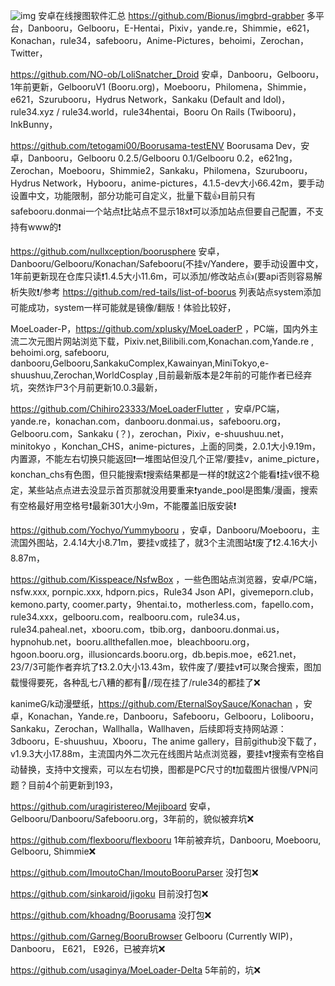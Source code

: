 ![img](https://hitscounter.dev/api/hit?url=https://github.com/oldsento/ACGN-related-picture_collection-aggregated_search_software_summary&label=&icon=eye&color=%2380cbc4&message=&style=flat&tz=UTC)
安卓在线搜图软件汇总
https://github.com/Bionus/imgbrd-grabber 多平台，Danbooru，Gelbooru，E-Hentai，Pixiv，yande.re，Shimmie，e621，Konachan，rule34，safebooru，Anime-Pictures，behoimi，Zerochan，Twitter，

https://github.com/NO-ob/LoliSnatcher_Droid 安卓，Danbooru，Gelbooru，1年前更新，GelbooruV1 (Booru.org)，Moebooru，Philomena，Shimmie，e621，Szurubooru，Hydrus Network，Sankaku (Default and Idol)，rule34.xyz / rule34.world，rule34hentai，Booru On Rails (Twibooru)，InkBunny，

https://github.com/tetogami00/Boorusama-testENV Boorusama Dev，安卓，Danbooru，Gelbooru 0.2.5/Gelbooru 0.1/Gelbooru 0.2，e621ng，Zerochan，Moebooru，Shimmie2，Sankaku，Philomena，Szurubooru，Hydrus Network，Hybooru，anime-pictures，4.1.5-dev大小66.42m，要手动设置中文，功能限制，部分功能可自定义，批量下载👍目前只有safebooru.donmai一个站点❗比站点不显示18x❗可以添加站点但要自己配置，不支持有www的❗

https://github.com/nullxception/boorusphere 安卓，Danbooru/Gelbooru/Konachan/Safebooru(不挂v/Yandere，要手动设置中文，1年前更新现在仓库只读❗1.4.5大小11.6m，可以添加/修改站点👍(要api否则容易解析失败❗/参考  https://github.com/red-tails/list-of-boorus 列表站点system添加可能成功，system一样可能就是镜像/翻版！体验比较好，

MoeLoader-P，https://github.com/xplusky/MoeLoaderP ，PC端，国内外主流二次元图片网站浏览下载，Pixiv.net,Bilibili.com,Konachan.com,Yande.re , behoimi.org, safebooru, danbooru,Gelbooru,SankakuComplex,Kawainyan,MiniTokyo,e-shuushuu,Zerochan,WorldCosplay ,目前最新版本是2年前的可能作者已经弃坑，突然诈尸3个月前更新10.0.3最新，

https://github.com/Chihiro23333/MoeLoaderFlutter ，安卓/PC端，yande.re，konachan.com，danbooru.donmai.us，safebooru.org，Gelbooru.com，Sankaku (？)，zerochan，Pixiv，e-shuushuu.net，minitokyo ，Konchan_CHS，anime-pictures，上面的同类，2.0.1大小9.19m，内置源，不能左右切换只能返回❗️一堆图站但没几个正常/要挂v，anime_picture，konchan_chs有色图，但只能搜索❗️搜索结果都是一样的❗️就这2个能看❗️挂v很不稳定，某些站点点进去没显示首页那就没用要重来❗️yande_pool是图集/漫画，搜索有空格最好用空格号❗️最新301大小9m，不能覆盖旧版安装❗

https://github.com/Yochyo/Yummybooru ，安卓，Danbooru/Moebooru，主流国外图站，2.4.14大小8.71m，要挂v或挂了，就3个主流图站❗️废了❗️2.4.16大小8.87m，

https://github.com/Kisspeace/NsfwBox ，一些色图站点浏览器，安卓/PC端，nsfw.xxx, pornpic.xxx, hdporn.pics，Rule34 Json API，givemeporn.club，kemono.party, coomer.party，9hentai.to，motherless.com，fapello.com，rule34.xxx，gelbooru.com，realbooru.com，rule34.us，rule34.paheal.net，xbooru.com，tbib.org，danbooru.donmai.us，hypnohub.net，booru.allthefallen.moe，bleachbooru.org，hgoon.booru.org，illusioncards.booru.org，db.bepis.moe，e621.net，23/7/3可能作者弃坑了❗️3.2.0大小13.43m，软件废了/要挂v❗️可以聚合搜索，图加载慢得要死，各种乱七八糟的都有🤑//现在挂了/rule34的都挂了❌

kanimeG/k动漫壁纸，https://github.com/EternalSoySauce/Konachan ，安卓，Konachan，Yande.re，Danbooru，Safebooru，Gelbooru，Lolibooru，Sankaku，Zerochan，Wallhalla，Wallhaven，后续即将支持网站源：3dbooru，E-shuushuu，Xbooru，The anime gallery，目前github没下载了，v1.9.3大小17.88m，主流国内外二次元在线图片站点浏览器，要挂v❗️搜索有空格自动替换，支持中文搜索，可以左右切换，图都是PC尺寸的❗️加载图片很慢/VPN问题？目前4个前更新到193，

https://github.com/uragiristereo/Mejiboard 安卓，Gelbooru/Danbooru/Safebooru.org，3年前的，貌似被弃坑❌

https://github.com/flexbooru/flexbooru 1年前被弃坑，Danbooru, Moebooru, Gelbooru, Shimmie❌

https://github.com/ImoutoChan/ImoutoBooruParser 没打包❌

https://github.com/sinkaroid/jigoku 目前没打包❌

https://github.com/khoadng/Boorusama 没打包❌

https://github.com/Garneg/BooruBrowser  Gelbooru (Currently WIP)， Danbooru， E621， E926，已被弃坑❌

https://github.com/usaginya/MoeLoader-Delta 5年前的，坑❌